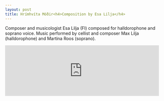 ```yaml
---
layout: post
title: Hrímhvíta Móðir<h4>Composition by Esa Lilja</h4>
---
```

Composer and musicologist Esa Lilja (FI) composed for halldorophone and soprano voice. Music performed by cellist and composer Max Lilja (halldorophone) and Martina Roos (soprano).

<iframe width="100%" height="166" scrolling="no" frameborder="no" src="https://w.soundcloud.com/player/?url=https%3A//api.soundcloud.com/tracks/278954574&amp;color=%23000000&amp;auto_play=false&amp;hide_related=false&amp;show_comments=true&amp;show_user=true&amp;show_reposts=false&amp;show_teaser=true"></iframe>
